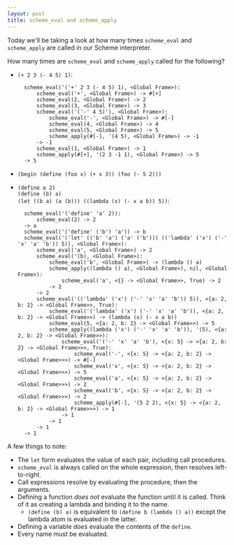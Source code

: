 ```yaml
---
layout: post
title: scheme_eval and scheme_apply
---
```


Today we'll be taking a look at how many times `scheme_eval` and `scheme_apply` are
called in our Scheme interpreter.

How many times are `scheme_eval` and `scheme_apply` called for the following?


* `(+ 2 3 (- 4 5) 1)`:


        scheme_eval('('+' 2 3 (- 4 5) 1), <Global Frame>):
            scheme_eval('+', <Global Frame>) -> #[+]
            scheme_eval(2, <Global Frame>) -> 2
            scheme_eval(3, <Global Frame>) -> 3
            scheme_eval('('-' 4 5)'), <Global Frame>):
                scheme_eval('-', <Global Frame>) -> #[-]
                scheme_eval(4, <Global Frame>) -> 4
                scheme_eval(5, <Global Frame>) -> 5
                scheme_apply(#[-], '(4 5), <Global Frame>) -> -1
            -> -1
            scheme_eval(1, <Global Frame>) -> 1
            scheme_apply(#[+], '(2 3 -1 1), <Global Frame>) -> 5
        -> 5


* `(begin (define (foo x) (+ x 3)) (foo (- 5 2)))`
* `(define a 2)` <br>
  `(define (b) a)` <br>
  `(let ((b a) (a (b))) ((lambda (x) (- x a b)) 5))`:

        scheme_eval('('define' 'a' 2)):
            scheme_eval(2) -> 2
        -> a
        scheme_eval('('define' ('b') 'a')) -> b
        scheme_eval('('let' (('b' 'a') ('a' ('b'))) (('lambda' ('x') ('-' 'x' 'a' 'b')) 5)), <Global Frame>):
            scheme_eval('a', <Global Frame>) -> 2
            scheme_eval('(b), <Global Frame>):
                scheme_eval('b', <Global Frame>) -> (lambda () a)
                scheme_apply((lambda () a), <Global Frame>), nil, <Global Frame>):
                    scheme_eval('a', <{} -> <Global Frame>>, True) -> 2
                -> 2
            -> 2
            scheme_eval('(('lambda' ('x') ('-' 'x' 'a' 'b')) 5)), <{a: 2, b: 2} -> <Global Frame>>, True):
                scheme_eval('('lambda' ('x') ('-' 'x' 'a' 'b')), <{a: 2, b: 2} -> <Global Frame>>) -> (lambda (x) (- x a b))
                scheme_eval(5, <{a: 2, b: 2} -> <Global Frame>>) -> 5
                scheme_apply((lambda ('x') ('-' 'x' 'a' 'b')), '(5), <{a: 2, b: 2} -> <Global Frame>>):
                    scheme_eval('('-' 'x' 'a' 'b'), <{x: 5} -> <{a: 2, b: 2} -> <Global Frame>>>, True):
                        scheme_eval('-', <{x: 5} -> <{a: 2, b: 2} -> <Global Frame>>>) -> #[-]
                        scheme_eval('x', <{x: 5} -> <{a: 2, b: 2} -> <Global Frame>>>) -> 5
                        scheme_eval('a', <{x: 5} -> <{a: 2, b: 2} -> <Global Frame>>>) -> 2
                        scheme_eval('b', <{x: 5} -> <{a: 2, b: 2} -> <Global Frame>>>) -> 2
                        scheme_apply(#[-], '(5 2 2), <{x: 5} -> <{a: 2, b: 2} -> <Global Frame>>>) -> 1
                    -> 1
                -> 1
            -> 1
        -> 1

A few things to note:

* The `let` form evaluates the value of each pair, including call procedures.
* `scheme_eval` is always called on the whole expression, then resolves
left-to-right.
* Call expressions resolve by evaluating the procedure, then the arguments.
* Defining a function _does not_ evaluate the function until it is called. Think
of it as creating a lambda and binding it to the name.
    * `(define (b) a)` is equivalent to `(define b (lambda () a))` except
    the lambda atom is evaluated in the latter.
* Defining a variable _does_ evaluate the contents of the `define`.
* Every name must be evaluated.